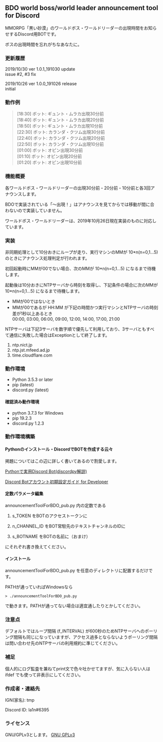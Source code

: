 ## BDO world boss/world leader announcement tool for Discord
MMORPG「黒い砂漠」のワールドボス・ワールドリーダーの出現時間をお知らせするDiscord用BOTです。

ボスの出現時間を忘れがちなあなたに。


### 更新履歴
2019/10/30 ver 1.0.1_191030 update<br>
issue #2, #3 fix

2019/10/26 ver 1.0.0_191026 release<br>
initial

### 動作例
> \[18:30] ボット: ギュント・ムラカ出現30分前<br>
> \[18:40] ボット: ギュント・ムラカ出現20分前<br>
> \[18:50] ボット: ギュント・ムラカ出現10分前<br>
> \[22:30] ボット: カランダ・クツム出現30分前<br>
> \[22:40] ボット: カランダ・クツム出現20分前<br>
> \[22:50] ボット: カランダ・クツム出現10分前<br>
> \[01:00] ボット: オピン出現30分前<br>
> \[01:10] ボット: オピン出現20分前<br>
> \[01:20] ボット: オピン出現10分前


### 機能概要
各ワールドボス・ワールドリーダーの出現30分前・20分前・10分前と各3回アナウンスします。

BDOで実装されている「～出現！」はアナウンスを見てからでは移動が間に合わないので実装していません。

ワールドボス・ワールドリーダーは、2019年10月26日現在実装のものに対応しています。


### 実装
非同期処理として10分おきにループが走り、実行マシンのMMが 10\*n(n=0,1...5) のときにアナウンス処理判定が行われます。

初回起動時にMMが00でない場合、次のMMが 10\*n(n=0,1...5) になるまで待機します。

起動後は10分おきにNTPサーバから時刻を取得し、下記条件の場合に次のMMが 10\*n(n=0,1...5) になるまで待機します。

* MMが00ではないとき
* MMが00であるが HH:MM が下記の時間かつ実行マシンとNTPサーバの時刻差が1秒以上あるとき  
00:00, 03:00, 06:00, 09:00, 12:00, 14:00, 17:00, 21:00

NTPサーバは下記3サーバを数字順で優先して利用しており、3サーバともすべて通信に失敗した場合はExceptionとして終了します。

1. ntp.nict.jp
1. ntp.jst.mfeed.ad.jp
1. time.cloudflare.com


### 動作環境
* Python 3.5.3 or later
* pip (latest)
* discord.py (latest)


#### 確認済み動作環境
* python 3.7.3 for Windows
* pip 19.2.3
* discord.py 1.2.3


### 動作環境構築
#### Pythonのインストール・DiscordでBOTを作成する云々
掲題についてはこの辺に詳しく書いてあるので割愛します。

[Pythonで実用Discord Bot(discordpy解説)](https://qiita.com/1ntegrale9/items/9d570ef8175cf178468f)

[Discord Botアカウント初期設定ガイド for Developer](https://qiita.com/1ntegrale9/items/cb285053f2fa5d0cccdf)

#### 定数パラメータ編集
announcementToolForBDO_pub.py 内の定数である

1. s_TOKEN をBOTのアクセストークンに

1. n_CHANNEL_ID をBOT常駐先のテキストチャンネルのIDに

1. s_BOTNAME をBOTの名前に（おまけ）

にそれぞれ書き換えてください。

#### インストール
announcementToolForBDO_pub.py を任意のディレクトリに配置するだけです。

PATHが通っていればWindowsなら

`> ./announcementToolForBDO_pub.py`

で動きます。PATHが通ってない場合は適宜通したりとかしてください。


### 注意点
デフォルトではループ間隔 (f_INTERVAL) が600秒のためNTPサーバへのポーリング間隔も同じになっていますが、アクセス過多とならないようポーリング間隔は問い合わせ先のNTPサーバの利用規約に準じてください。


### 補足
個人的にログ監査を兼ねてprint文で色々吐かせてますが、気に入らない人は ifdef でも使って非表示にしてください。


### 作成者・連絡先
IGN(家名): tmp

Discord ID: la1n#6395


### ライセンス
GNU/GPLv3とします。
[GNU GPLv3](http://www.gnu.org/licenses/gpl-3.0.html)

